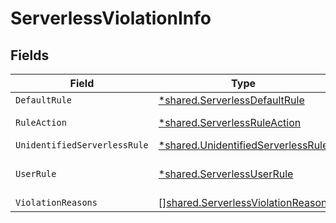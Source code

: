 # ServerlessViolationInfo


## Fields

| Field                                                                                   | Type                                                                                    | Required                                                                                | Description                                                                             |
| --------------------------------------------------------------------------------------- | --------------------------------------------------------------------------------------- | --------------------------------------------------------------------------------------- | --------------------------------------------------------------------------------------- |
| `DefaultRule`                                                                           | [*shared.ServerlessDefaultRule](../../models/shared/serverlessdefaultrule.md)           | :heavy_minus_sign:                                                                      | N/A                                                                                     |
| `RuleAction`                                                                            | [*shared.ServerlessRuleAction](../../models/shared/serverlessruleaction.md)             | :heavy_minus_sign:                                                                      | serverless rule action                                                                  |
| `UnidentifiedServerlessRule`                                                            | [*shared.UnidentifiedServerlessRule](../../models/shared/unidentifiedserverlessrule.md) | :heavy_minus_sign:                                                                      | N/A                                                                                     |
| `UserRule`                                                                              | [*shared.ServerlessUserRule](../../models/shared/serverlessuserrule.md)                 | :heavy_minus_sign:                                                                      | used for violation in ServerlessFunction                                                |
| `ViolationReasons`                                                                      | [][shared.ServerlessViolationReason](../../models/shared/serverlessviolationreason.md)  | :heavy_minus_sign:                                                                      | N/A                                                                                     |